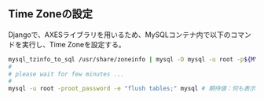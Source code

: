 ## Time Zoneの設定
Djangoで、AXESライブラリを用いるため、MySQLコンテナ内で以下のコマンドを実行し、Time Zoneを設定する。

```bash
mysql_tzinfo_to_sql /usr/share/zoneinfo | mysql -D mysql -u root -p${MYSQL_ROOT_PASSWORD} # "-p"の後ろに、スペースは入れないこと。
#
# please wait for few minutes ...
#
mysql -u root -proot_password -e "flush tables;" mysql # 期待値：何も表示されない
```